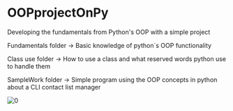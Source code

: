 # OOPprojectOnPy
Developing the fundamentals from Python's OOP with a simple project

Fundamentals folder -> Basic knowledge of python´s OOP functionality

Class use folder -> How to use a class and what reserved words python use to handle them

SampleWork folder -> Simple program using the OOP concepts in python about a CLI contact list manager

![0](https://github.com/RogerCL24/OOPprojectOnPy/assets/90930371/3e6e87e1-7554-4b7d-a13e-be85283ea66f)
